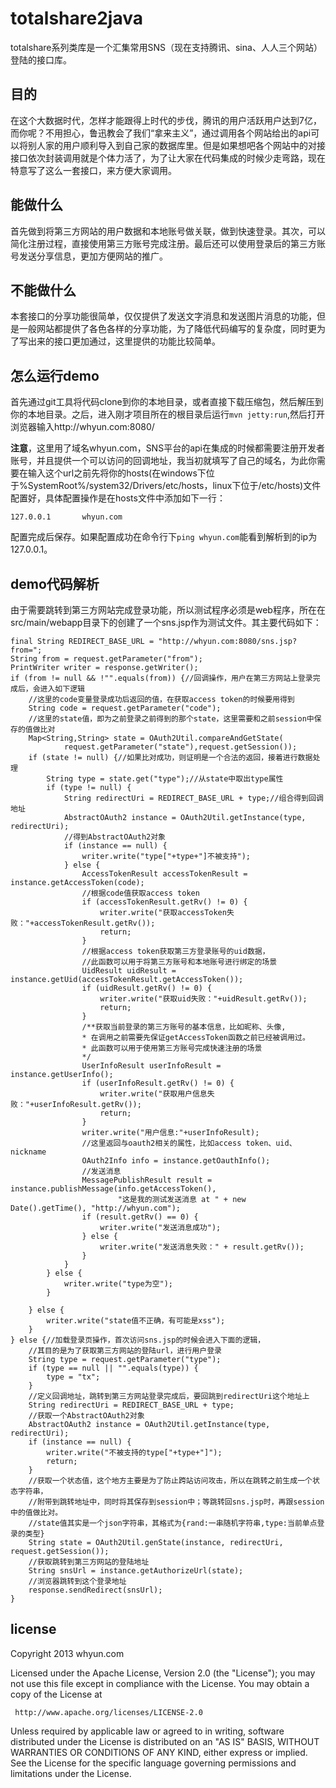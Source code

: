 totalshare2java
===================================
totalshare系列类库是一个汇集常用SNS（现在支持腾讯、sina、人人三个网站）登陆的接口库。
## 目的 ##
在这个大数据时代，怎样才能跟得上时代的步伐，腾讯的用户活跃用户达到7亿，而你呢？不用担心，鲁迅教会了我们“拿来主义”，通过调用各个网站给出的api可以将别人家的用户顺利导入到自己家的数据库里。但是如果想吧各个网站中的对接接口依次封装调用就是个体力活了，为了让大家在代码集成的时候少走弯路，现在特意写了这么一套接口，来方便大家调用。
## 能做什么 ##
首先做到将第三方网站的用户数据和本地账号做关联，做到快速登录。其次，可以简化注册过程，直接使用第三方账号完成注册。最后还可以使用登录后的第三方账号发送分享信息，更加方便网站的推广。
## 不能做什么 ##
本套接口的分享功能很简单，仅仅提供了发送文字消息和发送图片消息的功能，但是一般网站都提供了各色各样的分享功能，为了降低代码编写的复杂度，同时更为了写出来的接口更加通过，这里提供的功能比较简单。
## 怎么运行demo ##
首先通过git工具将代码clone到你的本地目录，或者直接下载压缩包，然后解压到你的本地目录。之后，进入刚才项目所在的根目录后运行`mvn jetty:run`,然后打开浏览器输入http://whyun.com:8080/  
   
**注意**，这里用了域名whyun.com，SNS平台的api在集成的时候都需要注册开发者账号，并且提供一个可以访问的回调地址，我当初就填写了自己的域名，为此你需要在输入这个url之前先将你的hosts(在windows下位于%SystemRoot%/system32/Drivers/etc/hosts，linux下位于/etc/hosts)文件配置好，具体配置操作是在hosts文件中添加如下一行：
    
	127.0.0.1		whyun.com    
 
配置完成后保存。如果配置成功在命令行下`ping whyun.com`能看到解析到的ip为127.0.0.1。
## demo代码解析 ##
由于需要跳转到第三方网站完成登录功能，所以测试程序必须是web程序，所在在src/main/webapp目录下的创建了一个sns.jsp作为测试文件。其主要代码如下：

	final String REDIRECT_BASE_URL = "http://whyun.com:8080/sns.jsp?from=";
	String from = request.getParameter("from");
	PrintWriter writer = response.getWriter();
	if (from != null && !"".equals(from)) {//回调操作，用户在第三方网站上登录完成后，会进入如下逻辑
		//这里的code变量登录成功后返回的值，在获取access token的时候要用得到
		String code = request.getParameter("code");
		//这里的state值，即为之前登录之前得到的那个state，这里需要和之前session中保存的值做比对
		Map<String,String> state = OAuth2Util.compareAndGetState(
				request.getParameter("state"),request.getSession());
		if (state != null) {//如果比对成功，则证明是一个合法的返回，接着进行数据处理
			String type = state.get("type");//从state中取出type属性
			if (type != null) {
				String redirectUri = REDIRECT_BASE_URL + type;//组合得到回调地址
				AbstractOAuth2 instance = OAuth2Util.getInstance(type, redirectUri);
				//得到AbstractOAuth2对象
				if (instance == null) {
					writer.write("type["+type+"]不被支持");
				} else {
					AccessTokenResult accessTokenResult = instance.getAccessToken(code);
					//根据code值获取access token
					if (accessTokenResult.getRv() != 0) {
						writer.write("获取accessToken失败："+accessTokenResult.getRv());
						return;
					}
					//根据access token获取第三方登录账号的uid数据，
					//此函数可以用于将第三方账号和本地账号进行绑定的场景
					UidResult uidResult = instance.getUid(accessTokenResult.getAccessToken());
					if (uidResult.getRv() != 0) {
						writer.write("获取uid失败："+uidResult.getRv());
						return;
					}
					/**获取当前登录的第三方账号的基本信息，比如昵称、头像,
					* 在调用之前需要先保证getAccessToken函数之前已经被调用过。
					* 此函数可以用于使用第三方账号完成快速注册的场景
					*/
					UserInfoResult userInfoResult = instance.getUserInfo();
					if (userInfoResult.getRv() != 0) {
						writer.write("获取用户信息失败："+userInfoResult.getRv());
						return;
					}
					writer.write("用户信息:"+userInfoResult);
					//这里返回与oauth2相关的属性，比如access token、uid、nickname
					OAuth2Info info = instance.getOauthInfo();
					//发送消息
					MessagePublishResult result = instance.publishMessage(info.getAccessToken(),
							"这是我的测试发送消息 at " + new Date().getTime(), "http://whyun.com");
					if (result.getRv() == 0) {
						writer.write("发送消息成功");
					} else {
						writer.write("发送消息失败：" + result.getRv());
					}
				}
			} else {
				writer.write("type为空");
			}
			
		} else {
			writer.write("state值不正确，有可能是xss");
		}
	} else {//加载登录页操作，首次访问sns.jsp的时候会进入下面的逻辑，
		//其目的是为了获取第三方网站的登陆url，进行用户登录
		String type = request.getParameter("type");
		if (type == null || "".equals(type)) {
			type = "tx";
		}
		//定义回调地址，跳转到第三方网站登录完成后，要回跳到redirectUri这个地址上
		String redirectUri = REDIRECT_BASE_URL + type;
		//获取一个AbstractOAuth2对象
		AbstractOAuth2 instance = OAuth2Util.getInstance(type, redirectUri);
		if (instance == null) {
			writer.write("不被支持的type["+type+"]");
			return;
		}
		//获取一个状态值，这个地方主要是为了防止跨站访问攻击，所以在跳转之前生成一个状态字符串，
		//附带到跳转地址中，同时将其保存到session中；等跳转回sns.jsp时，再跟session中的值做比对。
		//state值其实是一个json字符串，其格式为{rand:一串随机字符串,type:当前单点登录的类型}
		String state = OAuth2Util.genState(instance, redirectUri, request.getSession());
		//获取跳转到第三方网站的登陆地址
		String snsUrl = instance.getAuthorizeUrl(state);
		//浏览器跳转到这个登录地址
		response.sendRedirect(snsUrl);
	}
## license ##
Copyright 2013 whyun.com

Licensed under the Apache License, Version 2.0 (the "License");
you may not use this file except in compliance with the License.
You may obtain a copy of the License at

     http://www.apache.org/licenses/LICENSE-2.0

Unless required by applicable law or agreed to in writing, software
distributed under the License is distributed on an "AS IS" BASIS,
WITHOUT WARRANTIES OR CONDITIONS OF ANY KIND, either express or implied.
See the License for the specific language governing permissions and
limitations under the License.
